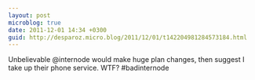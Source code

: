 ```yaml
---
layout: post
microblog: true
date: 2011-12-01 14:34 +0300
guid: http://desparoz.micro.blog/2011/12/01/t142204981284573184.html
---
```

Unbelievable @internode would make huge plan changes, then suggest I take up their phone service. WTF? #badinternode

